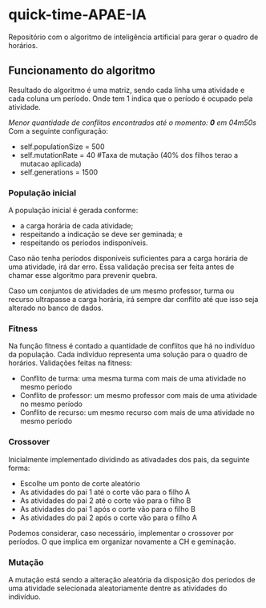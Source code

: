 # quick-time-APAE-IA
Repositório com o algoritmo de inteligência artificial para gerar o quadro de horários.

## Funcionamento do algoritmo

Resultado do algoritmo é uma matriz, sendo cada linha uma atividade e cada coluna um período. Onde tem 1 indica que o período é ocupado pela atividade.

_Menor quantidade de conflitos encontrados até o momento: **0** em 04m50s_ Com a seguinte configuração:
- self.populationSize = 500
- self.mutationRate = 40 #Taxa de mutação (40% dos filhos terao a mutacao aplicada)
- self.generations = 1500

### População inicial
A população inicial é gerada conforme:
- a carga horária de cada atividade;
- respeitando a indicação se deve ser geminada; e
- respeitando os períodos indisponíveis.

Caso não tenha períodos disponíveis suficientes para a carga horária de uma atividade, irá dar erro. Essa validação precisa ser feita antes de chamar esse algoritmo para prevenir quebra.

Caso um conjuntos de atividades de um mesmo professor, turma ou recurso ultrapasse a carga horária, irá sempre dar conflito até que isso seja alterado no banco de dados.

### Fitness
Na função fitness é contado a quantidade de conflitos que há no indivíduo da população. Cada indivíduo representa uma solução para o quadro de horários. Validações feitas na fitness:
- Conflito de turma: uma mesma turma com mais de uma atividade no mesmo período
- Conflito de professor: um mesmo professor com mais de uma atividade no mesmo período
- Conflito de recurso: um mesmo recurso com mais de uma atividade no mesmo período

### Crossover 
Inicialmente implementado dividindo as ativadades dos pais, da seguinte forma:
- Escolhe um ponto de corte aleatório
- As atividades do pai 1 até o corte vão para o filho A
- As atividades do pai 2 até o corte vão para o filho B
- As atividades do pai 1 após o corte vão para o filho B
- As atividades do pai 2 após o corte vão para o filho A

Podemos considerar, caso necessário, implementar o crossover por períodos. O que implica em organizar novamente a CH e geminação.

### Mutação
A mutação está sendo a alteração aleatória da disposição dos períodos de uma atividade selecionada aleatoriamente dentre as atividades do indivíduo.